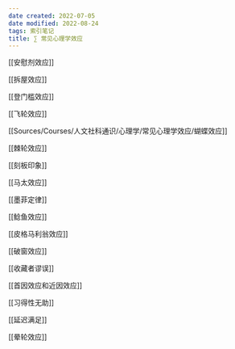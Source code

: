 ```yaml
---
date created: 2022-07-05
date modified: 2022-08-24
tags: 索引笔记
title: ∑ 常见心理学效应
---
```


[[安慰剂效应]]

[[拆屋效应]]

[[登门槛效应]]

[[飞轮效应]]

[[Sources/Courses/人文社科通识/心理学/常见心理学效应/蝴蝶效应]]

[[棘轮效应]]

[[刻板印象]]

[[马太效应]]

[[墨菲定律]]

[[鲶鱼效应]]

[[皮格马利翁效应]]

[[破窗效应]]

[[收藏者谬误]]

[[首因效应和近因效应]]

[[习得性无助]]

[[延迟满足]]

[[晕轮效应]]
